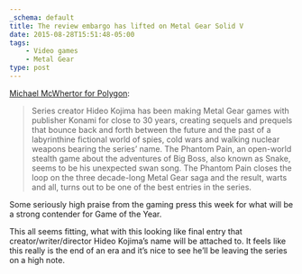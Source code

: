 ```yaml
---
_schema: default
title: The review embargo has lifted on Metal Gear Solid V
date: 2015-08-28T15:51:48-05:00
tags:
    - Video games
    - Metal Gear
type: post
---
```

[Michael McWhertor for Polygon](https://www.polygon.com/2015/8/27/9207599/metal-gear-solid-5-the-phantom-pain-review-ps4-xbox-one-PC):

> Series creator Hideo Kojima has been making Metal Gear games with publisher Konami for close to 30 years, creating sequels and prequels that bounce back and forth between the future and the past of a labyrinthine fictional world of spies, cold wars and walking nuclear weapons bearing the series’ name. The Phantom Pain, an open-world stealth game about the adventures of Big Boss, also known as Snake, seems to be his unexpected swan song. The Phantom Pain closes the loop on the three decade-long Metal Gear saga and the result, warts and all, turns out to be one of the best entries in the series.

Some seriously high praise from the gaming press this week for what will be a strong contender for Game of the Year.

This all seems fitting, what with this looking like final entry that creator/writer/director Hideo Kojima’s name will be attached to. It feels like this really is the end of an era and it’s nice to see he’ll be leaving the series on a high note.
